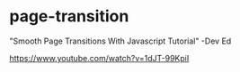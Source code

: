 # page-transition

"Smooth Page Transitions With Javascript Tutorial" -Dev Ed

https://www.youtube.com/watch?v=1dJT-99KpiI
